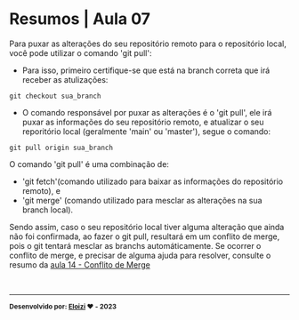 
# Resumos | Aula 07

Para puxar as alterações do seu repositório remoto para o repositório local, você pode utilizar o comando 'git pull':

- Para isso, primeiro certifique-se que está na branch correta que irá receber as atulizações:

```
git checkout sua_branch
```

- O comando responsável por puxar as alterações é o 'git pull', ele irá puxar as informações do seu repositório remoto, e atualizar o seu reporitório local (geralmente 'main' ou 'master'), segue o comando:

```
git pull origin sua_branch
```

O comando 'git pull' é uma combinação de:

- 'git fetch'(comando utilizado para baixar as informações do repositório remoto), e
- 'git merge' (comando utilizado para mesclar as alterações na sua branch local).

Sendo assim, caso o seu repositório local tiver alguma alteração que ainda não foi confirmada, ao fazer o git pull, resultará em um conflito de merge, pois o git tentará mesclar as branchs automáticamente. Se ocorrer o conflito de merge, e precisar de alguma ajuda para resolver, consulte o resumo da [aula 14 - Conflito de Merge](/resumos/)

<br>

---

<sub><b>Desenvolvido por: [Eloizi](https://github.com/Eloizi/gitHub-DIO) ❤️ - 2023</b></sub></a>




